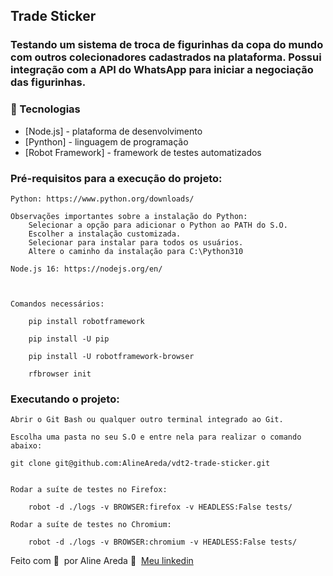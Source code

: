 ## Trade Sticker


### Testando um sistema de troca de figurinhas da copa do mundo com outros colecionadores cadastrados na plataforma. Possui integração com a API do WhatsApp para iniciar a negociação das figurinhas.


### 🚀 Tecnologias

- [Node.js] - plataforma de desenvolvimento
- [Pynthon] - linguagem de programação
- [Robot Framework] - framework de testes automatizados



### Pré-requisitos para a execução do projeto:

    Python: https://www.python.org/downloads/
    
    Observações importantes sobre a instalação do Python: 
        Selecionar a opção para adicionar o Python ao PATH do S.O.
        Escolher a instalação customizada.
        Selecionar para instalar para todos os usuários. 
        Altere o caminho da instalação para C:\Python310

    Node.js 16: https://nodejs.org/en/

  
    
    Comandos necessários:

        pip install robotframework

        pip install -U pip

        pip install -U robotframework-browser

        rfbrowser init

### Executando o projeto:

    Abrir o Git Bash ou qualquer outro terminal integrado ao Git.

    Escolha uma pasta no seu S.O e entre nela para realizar o comando abaixo:

    git clone git@github.com:AlineAreda/vdt2-trade-sticker.git  
 
    
    Rodar a suíte de testes no Firefox:

        robot -d ./logs -v BROWSER:firefox -v HEADLESS:False tests/

    Rodar a suíte de testes no Chromium:
    
        robot -d ./logs -v BROWSER:chromium -v HEADLESS:False tests/
        

Feito com 💜 &nbsp;por Aline Areda 👋 &nbsp;[Meu linkedin](https://www.linkedin.com/in/aline-areda/)
